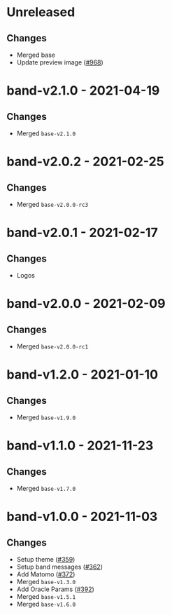 # Unreleased
## Changes
- Merged base
- Update preview image ([\#968](https://github.com/forbole/big-dipper-2.0-cosmos/issues/968))

# band-v2.1.0 - 2021-04-19
## Changes
- Merged `base-v2.1.0`

# band-v2.0.2 - 2021-02-25
## Changes
- Merged `base-v2.0.0-rc3`

# band-v2.0.1 - 2021-02-17
## Changes
- Logos

# band-v2.0.0 - 2021-02-09
## Changes
- Merged `base-v2.0.0-rc1`

# band-v1.2.0 - 2021-01-10
## Changes
- Merged `base-v1.9.0`

# band-v1.1.0 - 2021-11-23
## Changes
- Merged `base-v1.7.0`
# band-v1.0.0 - 2021-11-03

## Changes
- Setup theme ([\#359](https://github.com/forbole/big-dipper-2.0-cosmos/issues/359))
- Setup band messages ([\#362](https://github.com/forbole/big-dipper-2.0-cosmos/issues/362))
- Add Matomo ([\#372](https://github.com/forbole/big-dipper-2.0-cosmos/issues/372))
- Merged `base-v1.3.0`
- Add Oracle Params ([\#392](https://github.com/forbole/big-dipper-2.0-cosmos/issues/392))
- Merged `base-v1.5.1`
- Merged `base-v1.6.0`

